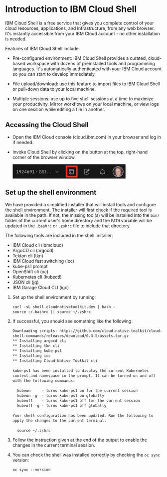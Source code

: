 # Introduction to IBM Cloud Shell

IBM Cloud Shell is a free service that gives you complete control of your cloud resources, applications, and
infrastructure, from any web browser. It's instantly accessible from your IBM Cloud account - no other installation
is needed.

Features of IBM Cloud Shell include:

- Pre-configured environment: IBM Cloud Shell provides a curated, cloud-based workspace with dozens of preinstalled tools
  and programming languages. It's automatically authenticated with your IBM Cloud account so you can start to develop
  immediately.

- File upload/download: use this feature to import files to IBM Cloud Shell or pull-down data to your local machine.

- Multiple sessions: use up to five shell sessions at a time to maximize your productivity. Mirror workflows on your
  local machine, or view logs on one session while editing a file in another.

## Accessing the Cloud Shell

- Open the IBM Cloud console (cloud.ibm.com) in your browser and log in if needed.

- Invoke Cloud Shell by clicking on the button at the top, right-hand corner of the browser window.

    ![Invoke Cloud Shell](./images/invokecloudshell.png)

## Set up the shell environment

We have provided a simplified installer that will install tools and configure the shell environment. The installer will first check if the required tool is available in the path. If not, the missing tool(s) will be installed into the `bin/` folder of the current user's home directory and the `PATH` variable will be updated in the `.bashrc` or `.zshrc` file to include that directory.

The following tools are included in the shell installer:

- IBM Cloud cli (ibmcloud)
- ArgoCD cli (argocd)
- Tekton cli (tkn)
- IBM Cloud fast switching (icc)
- kube-ps1 prompt
- OpenShift cli (oc)
- Kubernetes cli (kubectl)
- JSON cli (jq)
- IBM Garage Cloud CLI (igc)

1. Set up the shell environment by running:

    ```shell
    curl -sL shell.cloudnativetoolkit.dev | bash -
    source ~/.bashrc || source ~/.zshrc

    ```

2. If successful, you should see something like the following:

    ```
    Downloading scripts: https://github.com/cloud-native-toolkit/cloud-shell-commands/releases/download/0.3.5/assets.tar.gz
    ** Installing argocd cli
    ** Installing tkn cli
    ** Installing kube-ps1
    ** Installing icc
    ** Installing Cloud-Native Toolkit cli

    kube-ps1 has been installed to display the current Kubernetes context and namespace in the prompt. It can be turned on and off with the following commands:

      kubeon     - turns kube-ps1 on for the current session
      kubeon -g  - turns kube-ps1 on globally
      kubeoff    - turns kube-ps1 off for the current session
      kubeoff -g - turns kube-ps1 off globally

    Your shell configuration has been updated. Run the following to apply the changes to the current terminal:

      source ~/.zshrc
    ```

3. Follow the instruction given at the end of the output to enable the changes in the current terminal session.

4. You can check the shell was installed correctly by checking the `oc sync` version:

    ```shell
    oc sync --version
    ```
